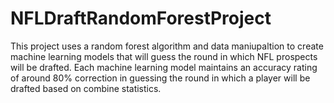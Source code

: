 # NFLDraftRandomForestProject

This project uses a random forest algorithm and data maniupaltion to create machine learning models that will guess the round in which NFL prospects will be drafted.  Each machine learning model maintains an accuracy rating of around 80% correction in guessing the round in which a player will be drafted based on combine statistics.
